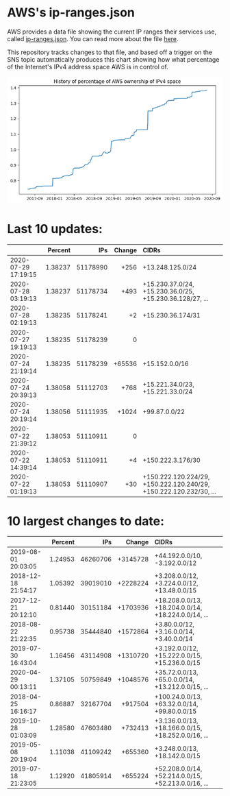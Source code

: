 # AWS's ip-ranges.json

AWS provides a data file showing the current IP ranges their
services use, called [ip-ranges.json](https://ip-ranges.amazonaws.com/ip-ranges.json).  You 
can read more about the file [here](https://docs.aws.amazon.com/general/latest/gr/aws-ip-ranges.html).

This repository tracks changes to that file, and based off a trigger on the SNS topic 
automatically produces this chart showing how what percentage of the Internet's IPv4 
address space AWS is in control of.

![History of AWS](history_count.png)

# Last 10 updates:

| | Percent | IPs | Change | CIDRs |
| :--- | ---: | ---: | ---: | :--- |
| 2020-07-29 17:19:15 | 1.38237 | 51178990 | +256 | +13.248.125.0/24 |
| 2020-07-28 03:19:13 | 1.38237 | 51178734 | +493 | +15.230.37.0/24, +15.230.36.0/25, +15.230.36.128/27, ... |
| 2020-07-28 02:19:13 | 1.38235 | 51178241 | +2 | +15.230.36.174/31 |
| 2020-07-27 19:19:13 | 1.38235 | 51178239 | 0 |  |
| 2020-07-24 21:19:14 | 1.38235 | 51178239 | +65536 | +15.152.0.0/16 |
| 2020-07-24 20:39:13 | 1.38058 | 51112703 | +768 | +15.221.34.0/23, +15.221.33.0/24 |
| 2020-07-24 20:19:14 | 1.38056 | 51111935 | +1024 | +99.87.0.0/22 |
| 2020-07-22 21:39:12 | 1.38053 | 51110911 | 0 |  |
| 2020-07-22 14:39:14 | 1.38053 | 51110911 | +4 | +150.222.3.176/30 |
| 2020-07-22 01:19:13 | 1.38053 | 51110907 | +30 | +150.222.120.224/29, +150.222.120.240/29, +150.222.120.232/30, ... |


# 10 largest changes to date:

| | Percent | IPs | Change | CIDRs |
| :--- | ---: | ---: | ---: | :--- |
| 2019-08-01 20:03:05 | 1.24953 | 46260706 | +3145728 | +44.192.0.0/10, -3.192.0.0/12 |
| 2018-12-18 21:54:17 | 1.05392 | 39019010 | +2228224 | +3.208.0.0/12, +3.224.0.0/12, +13.48.0.0/15 |
| 2017-12-21 20:12:10 | 0.81440 | 30151184 | +1703936 | +18.208.0.0/13, +18.204.0.0/14, +18.224.0.0/14, ... |
| 2018-08-22 21:22:35 | 0.95738 | 35444840 | +1572864 | +3.80.0.0/12, +3.16.0.0/14, +3.40.0.0/14 |
| 2019-07-30 16:43:04 | 1.16456 | 43114908 | +1310720 | +3.192.0.0/12, +15.222.0.0/15, +15.236.0.0/15 |
| 2020-04-29 00:13:11 | 1.37105 | 50759849 | +1048576 | +35.72.0.0/13, +65.0.0.0/14, +13.212.0.0/15, ... |
| 2018-04-25 16:16:17 | 0.86887 | 32167704 | +917504 | +100.24.0.0/13, +63.32.0.0/14, +99.80.0.0/15 |
| 2019-10-28 01:03:09 | 1.28580 | 47603480 | +732413 | +3.136.0.0/13, +18.166.0.0/15, +18.252.0.0/16, ... |
| 2019-05-08 20:19:04 | 1.11038 | 41109242 | +655360 | +3.248.0.0/13, +18.142.0.0/15 |
| 2019-07-18 21:23:05 | 1.12920 | 41805914 | +655224 | +52.208.0.0/14, +52.214.0.0/15, +52.213.0.0/16, ... |
